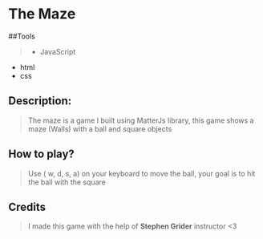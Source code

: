 #                                 The Maze


##Tools
> * JavaScript 
* html
* css



## Description:
> The maze is a game I built using MatterJs library, this game shows a maze (Walls) with a ball and square objects

## How to play?
> Use ( w, d, s, a) on your keyboard to move the ball, your goal is to hit the ball with the square

## Credits
> I made this game with the help of **Stephen Grider** instructor <3
